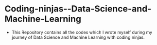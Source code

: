 # Coding-ninjas--Data-Science-and-Machine-Learning
* This Repository contains all the codes which I wrote myself during my journey of Data Science and Machine Learning with coding ninjas.
